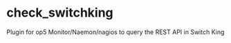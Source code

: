 check_switchking
================

Plugin for op5 Monitor/Naemon/nagios to query the REST API in Switch King
